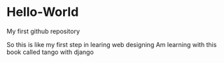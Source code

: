 # Hello-World
My first github repository

So this is like my first step in learing web designing
Am learning with this book called tango with django
